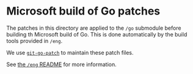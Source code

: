 # Microsoft build of Go patches

The patches in this directory are applied to the `/go` submodule before building th Microsoft build of Go.
This is done automatically by the build tools provided in `/eng`.

We use [`git-go-patch`](https://github.com/microsoft/go-infra/tree/main/cmd/git-go-patch) to maintain these patch files.

See [the `/eng` README](../eng/README.md) for more information.
